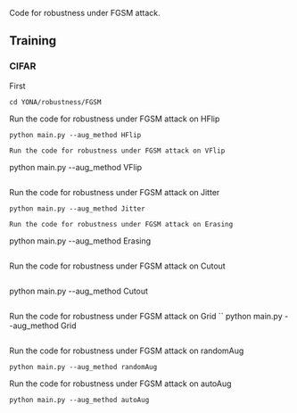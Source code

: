 Code for robustness under FGSM attack. 

## Training

### CIFAR
First
```
cd YONA/robustness/FGSM
```
Run the code for robustness under FGSM attack on HFlip
```
python main.py --aug_method HFlip
```
```
Run the code for robustness under FGSM attack on VFlip
```
python main.py --aug_method VFlip
```
```
Run the code for robustness under FGSM attack on Jitter
```
python main.py --aug_method Jitter
```
```
Run the code for robustness under FGSM attack on Erasing
```
python main.py --aug_method Erasing
```
```
Run the code for robustness under FGSM attack on Cutout
```
```
python main.py --aug_method Cutout
```
```
Run the code for robustness under FGSM attack on Grid
``
python main.py --aug_method Grid
```
```
Run the code for robustness under FGSM attack on randomAug
```
python main.py --aug_method randomAug
```

Run the code for robustness under FGSM attack on autoAug
```
python main.py --aug_method autoAug
```
